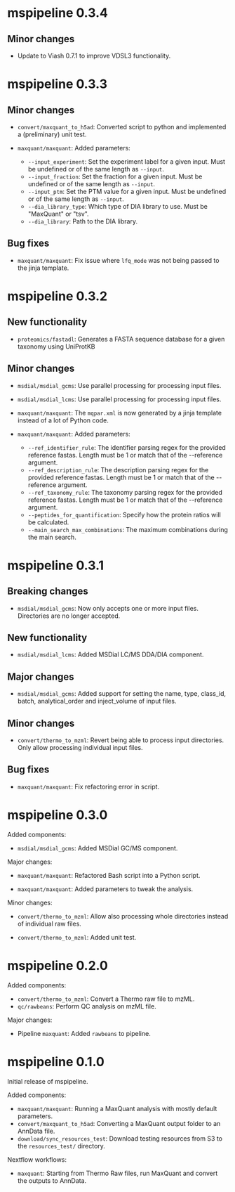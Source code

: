 # mspipeline 0.3.4

## Minor changes

* Update to Viash 0.7.1 to improve VDSL3 functionality.

# mspipeline 0.3.3

## Minor changes

* `convert/maxquant_to_h5ad`:  Converted script to python and implemented a (preliminary) unit test.

* `maxquant/maxquant`: Added parameters:

  - `--input_experiment`: Set the experiment label for a given input. Must be undefined or of the same length as `--input`.
  - `--input_fraction`: Set the fraction for a given input. Must be undefined or of the same length as `--input`.
  - `--input_ptm`: Set the PTM value for a given input. Must be undefined or of the same length as `--input`.
  - `--dia_library_type`: Which type of DIA library to use. Must be "MaxQuant" or "tsv".
  - `--dia_library`: Path to the DIA library.


## Bug fixes

* `maxquant/maxquant`: Fix issue where `lfq_mode` was not being passed to the jinja template.


# mspipeline 0.3.2

## New functionality

* `proteomics/fastadl`: Generates a FASTA sequence database for a given taxonomy using UniProtKB

## Minor changes

* `msdial/msdial_gcms`: Use parallel processing for processing input files.

* `msdial/msdial_lcms`: Use parallel processing for processing input files.

* `maxquant/maxquant`: The `mqpar.xml` is now generated by a jinja template 
  instead of a lot of Python code.

* `maxquant/maxquant`: Added parameters:

  - `--ref_identifier_rule`: The identifier parsing regex for the provided reference fastas. Length must be 1 or match that of the --reference argument.
  - `--ref_description_rule`: The description parsing regex for the provided reference fastas. Length must be 1 or match that of the --reference argument.
  - `--ref_taxonomy_rule`: The taxonomy parsing regex for the provided reference fastas. Length must be 1 or match that of the --reference argument.
  - `--peptides_for_quantification`: Specify how the protein ratios will be calculated.
  - `--main_search_max_combinations`: The maximum combinations during the main search.

# mspipeline 0.3.1

## Breaking changes

* `msdial/msdial_gcms`: Now only accepts one or more input files. Directories are
  no longer accepted.

## New functionality

* `msdial/msdial_lcms`: Added MSDial LC/MS DDA/DIA component.

## Major changes

* `msdial/msdial_gcms`: Added support for setting the name, type, class_id, batch, analytical_order and inject_volume of input files.

## Minor changes

* `convert/thermo_to_mzml`: Revert being able to process input directories. Only allow
  processing individual input files.

## Bug fixes

* `maxquant/maxquant`: Fix refactoring error in script.

# mspipeline 0.3.0

Added components:

* `msdial/msdial_gcms`: Added MSDial GC/MS component.

Major changes:

* `maxquant/maxquant`: Refactored Bash script into a Python script.

* `maxquant/maxquant`: Added parameters to tweak the analysis.

Minor changes:

* `convert/thermo_to_mzml`: Allow also processing whole directories instead of 
  individual raw files.

* `convert/thermo_to_mzml`: Added unit test.


# mspipeline 0.2.0

Added components:

* `convert/thermo_to_mzml`: Convert a Thermo raw file to mzML.
* `qc/rawbeans`: Perform QC analysis on mzML file.

Major changes:

* Pipeline `maxquant`: Added `rawbeans` to pipeline.

# mspipeline 0.1.0

Initial release of mspipeline.

Added components:
 * `maxquant/maxquant`: Running a MaxQuant analysis with mostly default parameters.
 * `convert/maxquant_to_h5ad`: Converting a MaxQuant output folder to an AnnData file. 
 * `download/sync_resources_test`: Download testing resources from S3 to the `resources_test/` directory.

Nextflow workflows:
 * `maxquant`: Starting from Thermo Raw files, run MaxQuant and convert the outputs to AnnData.